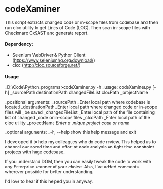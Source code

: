 # codeXaminer
This script extracts changed code or in-scope files from codebase and then run cloc utility to get Lines of Code (LOC). Then scan in-scope files with Checkmarx CxSAST and generate report.<br />

#### Dependency:<br />
* Selenium WebDriver & Python Client (https://www.seleniumhq.org/download/)<br />
* cloc (http://cloc.sourceforge.net/)<br />

#### Usage:<br />
_D:\Code\Python_programs>codeXaminer.py -h
_usage: codeXaminer.py [-h]
                      _sourcePath destinationPath changedFileList clocPath
                      _projectName

_positional arguments:
  _sourcePath       _Enter local path where codebase is located
  _destinationPath  _Enter local path where changed code or in-scope files will
                   _be saved
  _changedFileList  _Enter local path of the file containing list of changed
                   _code or in-scope files
  _clocPath         _Enter local path of the cloc utility
  _projectName      _Enter a unique project code or name_

_optional arguments:
  _-h, --help       show this help message and exit
  <br />

I developed it to help my colleagues who do code review. This helped us to channel our saved time and effort at code analysis on tight time constraint projects with huge codebase.<br />

If you understand DOM, then you can easily tweak the code to work with any Enterprise scanner of your choice. Also, I've added comments wherever possible for better understanding.<br />

I'd love to hear if this helped you in anyway.
